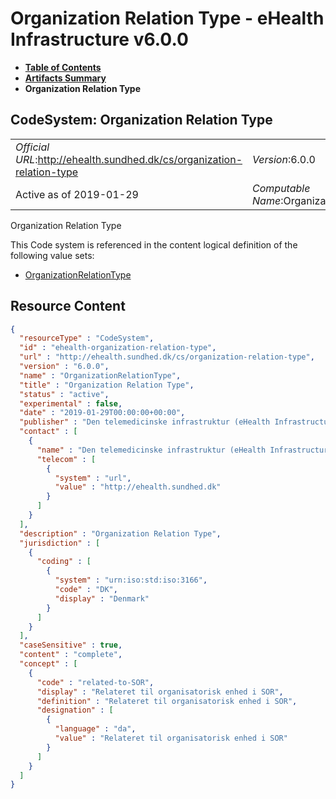 # Organization Relation Type - eHealth Infrastructure v6.0.0

* [**Table of Contents**](toc.md)
* [**Artifacts Summary**](artifacts.md)
* **Organization Relation Type**

## CodeSystem: Organization Relation Type 

| | |
| :--- | :--- |
| *Official URL*:http://ehealth.sundhed.dk/cs/organization-relation-type | *Version*:6.0.0 |
| Active as of 2019-01-29 | *Computable Name*:OrganizationRelationType |

 
Organization Relation Type 

 This Code system is referenced in the content logical definition of the following value sets: 

* [OrganizationRelationType](ValueSet-ehealth-organization-relation-type.md)



## Resource Content

```json
{
  "resourceType" : "CodeSystem",
  "id" : "ehealth-organization-relation-type",
  "url" : "http://ehealth.sundhed.dk/cs/organization-relation-type",
  "version" : "6.0.0",
  "name" : "OrganizationRelationType",
  "title" : "Organization Relation Type",
  "status" : "active",
  "experimental" : false,
  "date" : "2019-01-29T00:00:00+00:00",
  "publisher" : "Den telemedicinske infrastruktur (eHealth Infrastructure)",
  "contact" : [
    {
      "name" : "Den telemedicinske infrastruktur (eHealth Infrastructure)",
      "telecom" : [
        {
          "system" : "url",
          "value" : "http://ehealth.sundhed.dk"
        }
      ]
    }
  ],
  "description" : "Organization Relation Type",
  "jurisdiction" : [
    {
      "coding" : [
        {
          "system" : "urn:iso:std:iso:3166",
          "code" : "DK",
          "display" : "Denmark"
        }
      ]
    }
  ],
  "caseSensitive" : true,
  "content" : "complete",
  "concept" : [
    {
      "code" : "related-to-SOR",
      "display" : "Relateret til organisatorisk enhed i SOR",
      "definition" : "Relateret til organisatorisk enhed i SOR",
      "designation" : [
        {
          "language" : "da",
          "value" : "Relateret til organisatorisk enhed i SOR"
        }
      ]
    }
  ]
}

```

